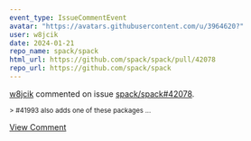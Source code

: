 ```yaml
---
event_type: IssueCommentEvent
avatar: "https://avatars.githubusercontent.com/u/3964620?"
user: w8jcik
date: 2024-01-21
repo_name: spack/spack
html_url: https://github.com/spack/spack/pull/42078
repo_url: https://github.com/spack/spack
---
```


<a href='https://github.com/w8jcik' target='_blank'>w8jcik</a> commented on issue <a href='https://github.com/spack/spack/pull/42078' target='_blank'>spack/spack#42078</a>.

<small>> #41993 also adds one of these packages...</small>

<a href='https://github.com/spack/spack/pull/42078' target='_blank'>View Comment</a>